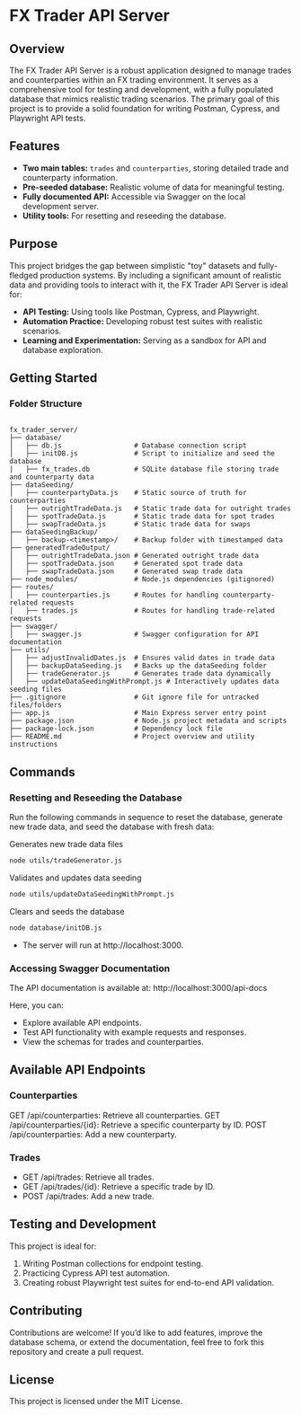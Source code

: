 # FX Trader API Server

## Overview
The FX Trader API Server is a robust application designed to manage trades and counterparties within an FX trading environment. It serves as a comprehensive tool for testing and development, with a fully populated database that mimics realistic trading scenarios. The primary goal of this project is to provide a solid foundation for writing Postman, Cypress, and Playwright API tests.

## Features
- **Two main tables:** `trades` and `counterparties`, storing detailed trade and counterparty information.
- **Pre-seeded database:** Realistic volume of data for meaningful testing.
- **Fully documented API:** Accessible via Swagger on the local development server.
- **Utility tools:** For resetting and reseeding the database.

## Purpose
This project bridges the gap between simplistic "toy" datasets and fully-fledged production systems. By including a significant amount of realistic data and providing tools to interact with it, the FX Trader API Server is ideal for:
- **API Testing:** Using tools like Postman, Cypress, and Playwright.
- **Automation Practice:** Developing robust test suites with realistic scenarios.
- **Learning and Experimentation:** Serving as a sandbox for API and database exploration.

## Getting Started

### Folder Structure

```tree

fx_trader_server/
├── database/
│   ├── db.js                  # Database connection script
│   ├── initDB.js              # Script to initialize and seed the database
|   ├── fx_trades.db           # SQLite database file storing trade and counterparty data
├── dataSeeding/
│   ├── counterpartyData.js    # Static source of truth for counterparties
│   ├── outrightTradeData.js   # Static trade data for outright trades
│   ├── spotTradeData.js       # Static trade data for spot trades
│   ├── swapTradeData.js       # Static trade data for swaps
├── dataSeedingBackup/
│   ├── backup-<timestamp>/    # Backup folder with timestamped data
├── generatedTradeOutput/
│   ├── outrightTradeData.json # Generated outright trade data
│   ├── spotTradeData.json     # Generated spot trade data
│   ├── swapTradeData.json     # Generated swap trade data
├── node_modules/              # Node.js dependencies (gitignored)
├── routes/
│   ├── counterparties.js      # Routes for handling counterparty-related requests
│   ├── trades.js              # Routes for handling trade-related requests
├── swagger/
│   ├── swagger.js             # Swagger configuration for API documentation
├── utils/
│   ├── adjustInvalidDates.js  # Ensures valid dates in trade data
│   ├── backupDataSeeding.js   # Backs up the dataSeeding folder
│   ├── tradeGenerator.js      # Generates trade data dynamically
│   ├── updateDataSeedingWithPrompt.js # Interactively updates data seeding files
├── .gitignore                 # Git ignore file for untracked files/folders
├── app.js                     # Main Express server entry point
├── package.json               # Node.js project metadata and scripts
├── package-lock.json          # Dependency lock file
├── README.md                  # Project overview and utility instructions

```


## Commands

### Resetting and Reseeding the Database

Run the following commands in sequence to reset the database, generate new trade data, and seed the database with fresh data:

Generates new trade data files

```bash
node utils/tradeGenerator.js 
```

Validates and updates data seeding 
```bash
node utils/updateDataSeedingWithPrompt.js
```

Clears and seeds the database
```bash
node database/initDB.js
```


- The server will run at http://localhost:3000.


### Accessing Swagger Documentation

The API documentation is available at: http://localhost:3000/api-docs

Here, you can:

- Explore available API endpoints.
- Test API functionality with example requests and responses.
- View the schemas for trades and counterparties.

## Available API Endpoints

### Counterparties
GET /api/counterparties: Retrieve all counterparties.
GET /api/counterparties/{id}: Retrieve a specific counterparty by ID.
POST /api/counterparties: Add a new counterparty.

### Trades
- GET /api/trades: Retrieve all trades.
- GET /api/trades/{id}: Retrieve a specific trade by ID.
- POST /api/trades: Add a new trade.

## Testing and Development

This project is ideal for:

1. Writing Postman collections for endpoint testing.
2. Practicing Cypress API test automation.
3. Creating robust Playwright test suites for end-to-end API validation.

## Contributing

Contributions are welcome! If you’d like to add features, improve the database schema, or extend the documentation, feel free to fork this repository and create a pull request.

## License

This project is licensed under the MIT License.
